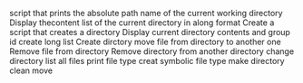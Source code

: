  script that prints the absolute path name of the current working directory
Display thecontent list of the current directory in along format
Create a script that creates a directory 
Display current directory contents and group id 
create long list
Create dirctory
move file from directory to another one
Remove file from directory
 Remove directory from another directory
 change directory
list all files
print file type 
creat symbolic 
file type
 make directory
 clean
move 
